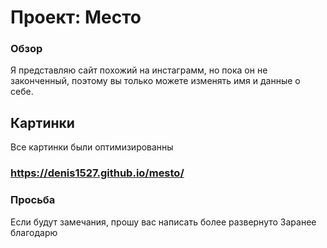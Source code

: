 # Проект: Место

### Обзор

Я представляю сайт похожий на инстаграмм, но пока он не законченный, поэтому вы только можете изменять имя и данные о себе. 
 ## Картинки 
 Все картинки были оптимизированны

### https://denis1527.github.io/mesto/

### Просьба
Если будут замечания, прошу вас написать более развернуто
Заранее благодарю 
